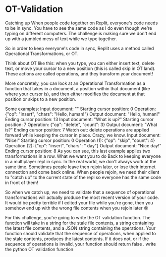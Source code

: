 # OT-Validation
Catching up
When people code together on Replit, everyone's code needs to be in sync. You have to see the same code as I do even though we're typing on different computers. The challenge is making sure we don't end up with a jumbled mess of text while we type together.

So in order to keep everyone's code in sync, Replit uses a method called Operational Transformations, or OT.

Think about OT like this: when you type, you can either insert text, delete text, or move your cursor to a new position (this is called skip in OT land). These actions are called operations, and they transform your document!

More concretely, you can look at an Operational Transformation as a function that takes in a document, a position within that document (like where your cursor is), and then either modifies the document at that position or skips to a new position.

Some examples:
Input document: ""
Starting cursor position: 0
Operation: {"op": "insert", "chars": "Hello, human!"}
Output document: "Hello, human!"
Ending cursor position: 13
Input document: "What is up?"
Starting cursor position: 7
Operation: {"op": "delete", "count": 3}
Output document: "What is?"
Ending cursor position: 7
Watch out: delete operations are applied forward while keeping the cursor in place. Crazy, we know.
Input document: "Nice!"
Starting cursor position: 0
Operation (1): {"op": "skip", "count": 4}
Operation (2): {"op": "insert", "chars": " day"}
Output document: "Nice day!"
Ending cursor position: 8
As you can see, this last example applies two transformations in a row.
What we want you to do
Back to keeping everyone in a multiplayer repl in sync. In the real world, we don't always work at the same time. Sometimes people leave then rejoin later, or lose their internet connection and come back online. When people rejoin, we need their client to "catch up" to the current state of the repl so everyone has the same code in front of them!

So when we catch up, we need to validate that a sequence of operational transformations will actually produce the most recent version of your code. It would be pretty terrible if I edited your file while you're gone, then you somehow end up with the wrong file contents when you rejoin later 😢

For this challenge, you're going to write the OT validation function. The function will take in a string for the stale file contents, a string containing the latest file contents, and a JSON string containing the operations. Your function should validate that the sequence of operations, when applied to the stale contents, produces the latest contents. If it does not, or if the sequence of operations is invalid, your function should return false . write the python OT validation function
